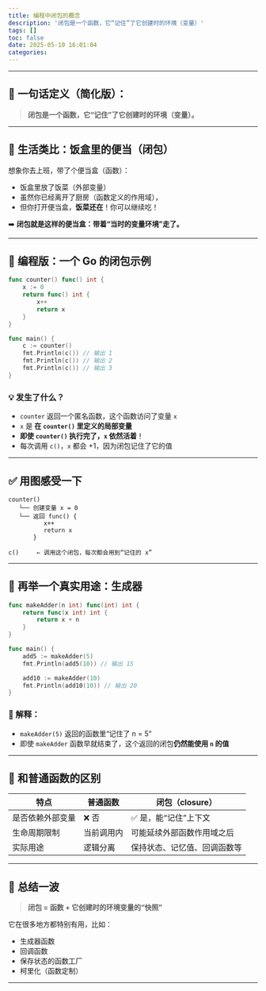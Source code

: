 ```yaml
---
title: 编程中闭包的概念
description: '闭包是一个函数，它“记住”了它创建时的环境（变量）'
tags: []
toc: false
date: 2025-05-10 16:01:04
categories:
---
```


---

## 🧠 一句话定义（简化版）：

> **闭包是一个函数，它“记住”了它创建时的环境（变量）。**

---

## 🍱 生活类比：饭盒里的便当（闭包）

想象你去上班，带了个便当盒（函数）：

* 饭盒里放了饭菜（外部变量）
* 虽然你已经离开了厨房（函数定义的作用域），
* 但你打开便当盒，**饭菜还在**！你可以继续吃！

➡️ **闭包就是这样的便当盒：带着“当时的变量环境”走了。**

---

## 🧪 编程版：一个 Go 的闭包示例

```go
func counter() func() int {
    x := 0
    return func() int {
        x++
        return x
    }
}

func main() {
    c := counter()
    fmt.Println(c()) // 输出 1
    fmt.Println(c()) // 输出 2
    fmt.Println(c()) // 输出 3
}
```

### 💡 发生了什么？

* `counter` 返回一个匿名函数，这个函数访问了变量 `x`
* `x` 是 **在 `counter()` 里定义的局部变量**
* **即使 `counter()` 执行完了，`x` 依然活着**！
* 每次调用 `c()`，`x` 都会 +1，因为闭包记住了它的值

---

## ✅ 用图感受一下

```text
counter()
   └── 创建变量 x = 0
   └── 返回 func() {
          x++
          return x
       }

c()     ← 调用这个闭包，每次都会用到“记住的 x”
```

---

## 🧩 再举一个真实用途：生成器

```go
func makeAdder(n int) func(int) int {
    return func(x int) int {
        return x + n
    }
}

func main() {
    add5 := makeAdder(5)
    fmt.Println(add5(10)) // 输出 15

    add10 := makeAdder(10)
    fmt.Println(add10(10)) // 输出 20
}
```

### 🧠 解释：

* `makeAdder(5)` 返回的函数里“记住了 n = 5”
* 即使 `makeAdder` 函数早就结束了，这个返回的闭包**仍然能使用 `n` 的值**

---

## 🧾 和普通函数的区别

| 特点       | 普通函数  | 闭包（closure）    |
| -------- | ----- | -------------- |
| 是否依赖外部变量 | ❌ 否   | ✅ 是，能“记住”上下文   |
| 生命周期限制   | 当前调用内 | 可能延续外部函数作用域之后  |
| 实际用途     | 逻辑分离  | 保持状态、记忆值、回调函数等 |

---

## 🏁 总结一波

> **闭包 = 函数 + 它创建时的环境变量的“快照”**

它在很多地方都特别有用，比如：

* 生成器函数
* 回调函数
* 保存状态的函数工厂
* 柯里化（函数定制）

---

